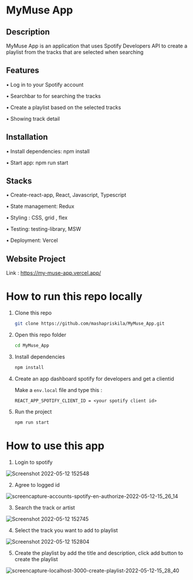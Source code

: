 # MyMuse App 

## Description

MyMuse App is an application that uses Spotify Developers API to create a playlist from the tracks that are selected when searching

## Features 
•	Log in to your Spotify account

•	Searchbar to for searching the tracks

•	Create a playlist based on the selected tracks

•	Showing track detail 

## Installation
•	Install dependencies: npm install

•	Start app: npm run start

## Stacks
•	Create-react-app, React, Javascript, Typescript

•	State management: Redux

•	Styling : CSS, grid , flex

•	Testing: testing-library, MSW

•	Deployment: Vercel

## Website Project
Link : https://my-muse-app.vercel.app/


# How to run this repo locally

1. Clone this repo

    ```bash
    git clone https://github.com/mashapriskila/MyMuse_App.git
    ```

2. Open this repo folder

    ```bash
    cd MyMuse_App
    ```
    
3. Install dependencies

    ```bash
   npm install
    ```
    
4. Create an app dashboard spotify for developers and get a clientid

    Make a `env.local` file and type this :
    
    ```env
    REACT_APP_SPOTIFY_CLIENT_ID = <your spotify client id>
    ```

5. Run the project
  
    ```bash
   npm run start
    ```

# How to use this app

 1. Login to spotify
 
![Screenshot 2022-05-12 152548](https://user-images.githubusercontent.com/68948793/168151637-a53c6a60-e208-42cb-a6ec-cb5229da77ff.jpg)

2. Agree to logged id

![screencapture-accounts-spotify-en-authorize-2022-05-12-15_26_14](https://user-images.githubusercontent.com/68948793/168151709-873e23fa-7bb8-478a-8664-95e2d498774b.png)

3. Search the track or artist 

![Screenshot 2022-05-12 152745](https://user-images.githubusercontent.com/68948793/168151820-a0ee93f1-29cc-46ac-b529-d3257532766a.jpg)

4. Select the track you want to add to playlist

![Screenshot 2022-05-12 152804](https://user-images.githubusercontent.com/68948793/168152012-3bff8fe7-1c8a-44f7-91f6-e5de15f77602.jpg)

5. Create the playlist by add the title and description, click add button to create the playlist

![screencapture-localhost-3000-create-playlist-2022-05-12-15_28_40](https://user-images.githubusercontent.com/68948793/168152164-762804dd-a442-4184-adc8-8d6c8cd1e0c9.png)




